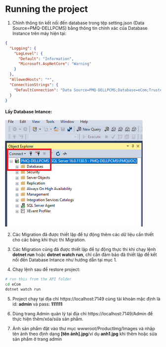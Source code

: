 # Running the project

1. Chỉnh thông tin kết nối đến database trong tệp setting.json (Data Source=PMQ-DELLPCMS) bằng thông tin chính xác của Database Instance trên máy hiện tại:

```json
{
  "Logging": {
    "LogLevel": {
      "Default": "Information",
      "Microsoft.AspNetCore": "Warning"
    }
  },
  "AllowedHosts": "*",
  "ConnectionStrings": {
    "DefaultConnection": "Data Source=PMQ-DELLPCMS;Database=eCom;Trusted_Connection=True;Integrated Security=True;Encrypt=true;TrustServerCertificate=True;MultipleActiveResultSets=true"
  }
}
```
#### Lấy Database Intance:
![alt text](eCom/wwwroot/ProductImg/Images/image.png)

2. Các Migration đã  được thiết lập để tự động thêm các dữ liệu cần thiết cho các bảng khi thực thi Migration.

3. Các Migration cũng đã được thiết lập để tự động thực thi khi chạy lệnh **dotnet run** hoặc **dotnet watch run**, chỉ cần đảm bảo đã thiết lập để kết nối đến Database Intance như hướng dẫn tại mục 1.

4. Chạy lệnh sau để restore project:
```bash
# run this from the API folder
cd eCom
dotnet watch run
```

5. Project chạy tại địa chỉ https://localhost:7149 cùng tài khoản mặc định là id: **admin** và pass: **111111**

6. Dùng trang Admin quản lý tại địa chỉ https://localhost:7149/Admin để thực hiện thêm/xóa/sửa sản phẩm.

7. Ảnh sản phẩm đặt vào thư mục wwwroot/ProductImg/Images và nhập tên ảnh theo định dạng **[tên ảnh].jpg**/ví dụ **anh1.jpg** khi thêm hoặc sửa sản phẩm ở trang admin
